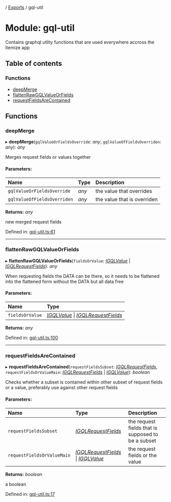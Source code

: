 [](../README.md) / [Exports](../modules.md) / gql-util

# Module: gql-util

Contains graphql utlity functions that are used everywhere accross
the itemize app

## Table of contents

### Functions

- [deepMerge](gql_util.md#deepmerge)
- [flattenRawGQLValueOrFields](gql_util.md#flattenrawgqlvalueorfields)
- [requestFieldsAreContained](gql_util.md#requestfieldsarecontained)

## Functions

### deepMerge

▸ **deepMerge**(`gqlValueOrFieldsOverride`: *any*, `gqlValueOfFieldsOverriden`: *any*): *any*

Merges request fields or values together

#### Parameters:

Name | Type | Description |
:------ | :------ | :------ |
`gqlValueOrFieldsOverride` | *any* | the value that overrides   |
`gqlValueOfFieldsOverriden` | *any* | the value that is overriden   |

**Returns:** *any*

new merged request fields

Defined in: [gql-util.ts:61](https://github.com/onzag/itemize/blob/11a98dec/gql-util.ts#L61)

___

### flattenRawGQLValueOrFields

▸ **flattenRawGQLValueOrFields**(`fieldsOrValue`: [*IGQLValue*](../interfaces/gql_querier.igqlvalue.md) \| [*IGQLRequestFields*](../interfaces/gql_querier.igqlrequestfields.md)): *any*

When requesting fields the DATA can be there, so it needs to be flattened
into the flattened form without the DATA but all data free

#### Parameters:

Name | Type |
:------ | :------ |
`fieldsOrValue` | [*IGQLValue*](../interfaces/gql_querier.igqlvalue.md) \| [*IGQLRequestFields*](../interfaces/gql_querier.igqlrequestfields.md) |

**Returns:** *any*

Defined in: [gql-util.ts:100](https://github.com/onzag/itemize/blob/11a98dec/gql-util.ts#L100)

___

### requestFieldsAreContained

▸ **requestFieldsAreContained**(`requestFieldsSubset`: [*IGQLRequestFields*](../interfaces/gql_querier.igqlrequestfields.md), `requestFieldsOrValueMain`: [*IGQLRequestFields*](../interfaces/gql_querier.igqlrequestfields.md) \| [*IGQLValue*](../interfaces/gql_querier.igqlvalue.md)): *boolean*

Checks whether a subset is contained within other subset of
request fields or a value, preferably use against other request fields

#### Parameters:

Name | Type | Description |
:------ | :------ | :------ |
`requestFieldsSubset` | [*IGQLRequestFields*](../interfaces/gql_querier.igqlrequestfields.md) | the request fields that is supposed to be a subset   |
`requestFieldsOrValueMain` | [*IGQLRequestFields*](../interfaces/gql_querier.igqlrequestfields.md) \| [*IGQLValue*](../interfaces/gql_querier.igqlvalue.md) | the request fields or the value   |

**Returns:** *boolean*

a boolean

Defined in: [gql-util.ts:17](https://github.com/onzag/itemize/blob/11a98dec/gql-util.ts#L17)
